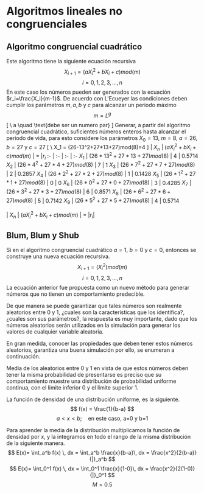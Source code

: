 # Algoritmos lineales no congruenciales
## Algoritmo congruencial cuadrático
Este algoritmo tiene la siguiente ecuación recursiva
$$ X_{i+1}=(a{X_i}^2+bX_i+c) mod (m) $$
$$ i=0, 1, 2, 3, ..., n$$
En este caso los números pueden ser generados con la ecuación $r_i=\frac{X_i}{m-1}$. De acuerdo con L'Ecueyer las condiciones deben cumplir los parámetros $m, a, b \text{ y } c$ para alcanzar un periodo máximo
$$ m=L^g $$
\[
\ a \quad \text{debe ser un numero par}
\]
Generar, a partir del algoritmo congruencial cuadrático, suficientes números enteros hasta alcanzar el periodo de vida, para esto considere los parámetros $X_0=13$, $m=8$, $a=26$, $b=27$ y $c=27$
\[
\ X_1 = (26-13^2+27*13+27)mod(8)=4
\]
| $X_n$ | $(a{X_i}^2+bX_i+c) mod (m)$ | $=$ |$r_i$
 :- | :- | :- | :-
$X_1$ | $(26*13^2+27*13+27)mod(8)$ | $4$ | $0.5714$
$X_2$ | $(26*4^2+27*4+27)mod(8)$ | $7$ | $1$
$X_3$ | $(26*7^2+27*7+27)mod(8)$ | $2$ | $0.2857$
$X_4$ | $(26*2^2+27*2+27)mod(8)$ | $1$ | $0.1428$
$X_5$ | $(26*1^2+27*1+27)mod(8)$ | $0$ | $0$
$X_6$ | $(26*0^2+27*0+27)mod(8)$ | $3$ | $0.4285$
$X_7$ | $(26*3^2+27*3+27)mod(8)$ | $6$ | $0.8571$
$X_8$ | $(26*6^2+27*6+27)mod(8)$ | $5$ | $0.7142$
$X_9$ | $(26*5^2+27*5+27)mod(8)$ | $4$ | $0.5714$

| $X_n$ | $(a{X_i}^2+bX_i+c) mod (m)$ | $=$ |$r_i​$|

## Blum, Blum y Shub
Si en el algoritmo congruencial cuadrático $a=1$, $b=0$ y $c=0$, entonces se construye una nueva ecuación recursiva.
$$ X_{i+1}=({X_i}^2)mod(m) $$
$$ i=0,1,2,3,...,n $$
La ecuación anterior fue propuesta como un nuevo método para generar números que no tienen un comportamiento predecible.

De que manera se puede garantizar que tales números son realmente aleatorios entre $0​$ y $1​$, ¿cuales son la características que los identifica?, ¿cuales son sus parámetros?, la respuesta es muy importante, dado que los números aleatorios serán utilizados en la simulación para generar los valores de cualquier variable aleatoria.

En gran medida, conocer las propiedades que deben tener estos números aleatorios, garantiza una buena simulación por ello, se enumeran a continuación.

Media de los aleatorios entre $0$ y $1$ en vista de que estos números deben tener la misma probabilidad de presentarse es preciso que su comportamiento muestre una distribución de probabilidad uniforme continua, con el limite inferior $0$ y el limite superior $1$.

La función de densidad de una distribución uniforme, es la siguiente.
$$ f(x) = \frac{1}{b-a} $$
$$ a<x<b; \quad \text{en este caso, a=0 y b=1} $$

Para aprender la media de la distribución multiplicamos la función de densidad por $x$, y la integramos en todo el rango de la misma distribución de la siguiente manera.
$$ E(x)= \int_a^b f(x) \, dx = \int_a^b \frac{x}{b-a}\, dx = \frac{x^2}{2(b-a)} {|}_a^b $$
$$ E(x)= \int_0^1 f(x) \, dx = \int_0^1 \frac{x}{1-0}\, dx = \frac{x^2}{2(1-0)} {|}_0^1 $$
$$ M = 0.5 $$



